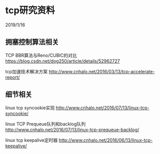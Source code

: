 # tcp研究资料

2019/1/16

## 拥塞控制算法相关
TCP BBR算法与Reno/CUBIC的对比
https://blog.csdn.net/dog250/article/details/52962727

tcp加速技术解决方案
http://www.cnhalo.net/2016/03/13/tcp-accelerate-report/


## 细节相关
linux tcp syncookie实现
http://www.cnhalo.net/2016/07/13/linux-tcp-syncookie/

linux TCP Prequeue队列和backlog队列
http://www.cnhalo.net/2016/07/13/linux-tcp-prequeue-backlog/

linux tcp keepalive定时器
http://www.cnhalo.net/2016/06/13/linux-tcp-keepalive/
